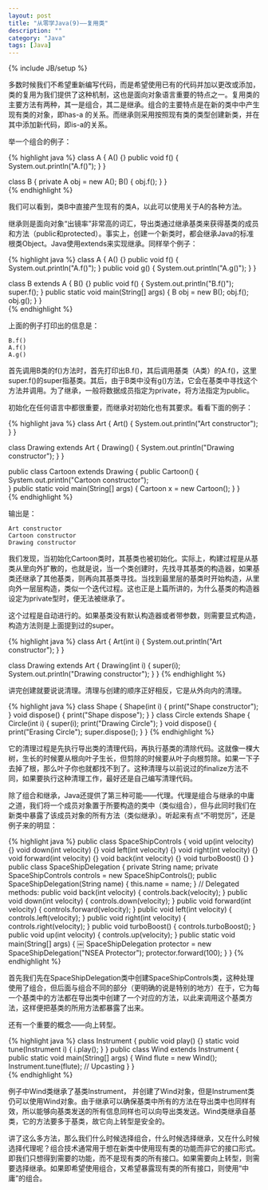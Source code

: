 ```yaml
---
layout: post
title: "从零学Java(9)——复用类"
description: ""
category: "Java"
tags: [Java]
---
```

{% include JB/setup %}

多数时候我们不希望重新编写代码，而是希望使用已有的代码并加以更改或添加，类的复用为我们提供了这种机制，这也是面向对象语言重要的特点之一。复用类的主要方法有两种，其一是组合，其二是继承。组合的主要特点是在新的类中中产生现有类的对象，即has-a
的关系。而继承则采用按照现有类的类型创建新类，并在其中添加新代码，即is-a的关系。

举一个组合的例子：

{% highlight java %}
class A {
    A() {}
    public void f() {
        System.out.println("A.f()");
    }
}

class B {
    private A obj = new A();
    B() {
        obj.f();
    }
}     
{% endhighlight %}

我们可以看到，类B中直接产生现有的类A，以此可以使用关于A的各种方法。

继承则是面向对象“出镜率”非常高的词汇，导出类通过继承基类来获得基类的成员和方法（public和protected）。事实上，创建一个新类时，都会继承Java的标准根类Object。Java使用extends来实现继承。同样举个例子：

{% highlight java %}
class A {
    A() {}
    public void f() {
        System.out.println("A.f()");
    }
    public void g() {
        System.out.println("A.g()");
    }
}

class B extends A {
    B() {}
    public void f() {
        System.out.println("B.f()");
        super.f();
    }
    public static void main(String[] args) {
        B obj = new B();
        obj.f();
        obj.g();
    }
}     
{% endhighlight %} 

上面的例子打印出的信息是：
    
    B.f()
    A.f()
    A.g()

首先调用B类的f()方法时，首先打印出B.f()，其后调用基类（A类）的A.f()，这里super.f()的super指基类。其后，由于B类中没有g()方法，它会在基类中寻找这个方法并调用。为了继承，一般将数据成员指定为private，将方法指定为public。

初始化在任何语言中都很重要，而继承对初始化也有其要求。看看下面的例子：

{% highlight java %}
class Art {
    Art() {
        System.out.println("Art constructor");
    }
}

class Drawing extends Art {
    Drawing() {
        System.out.println("Drawing constructor");
    }
} 

public class Cartoon extends Drawing {
    public Cartoon() {
        System.out.println("Cartoon constructor");         
    }
    public static void main(String[] args) {
        Cartoon x = new Cartoon();
    }
}     
{% endhighlight %} 

输出是：

    Art constructor
    Cartoon constructor
    Drawing constructor

我们发现，当初始化Cartoon类时，其基类也被初始化。实际上，构建过程是从基类从里向外扩散的，也就是说，当一个类创建时，先找寻其基类的构造器，如果基类还继承了其他基类，则再向其基类寻找。当找到最里层的基类时开始构造，从里向外一层层构造，类似一个迭代过程。这也正是上篇所讲的，为什么基类的构造器设定为private型时，便无法被继承了。

这个过程是自动进行的。如果基类没有默认构造器或者带参数，则需要显式构造，构造方法则是上面提到过的super。

{% highlight java %}
class Art {
    Art(int i) {
        System.out.println("Art constructor");
    }
}

class Drawing extends Art {
    Drawing(int i) {
        super(i);
        System.out.println("Drawing constructor");
    }
} 
{% endhighlight %} 

讲完创建就要说说清理。清理与创建的顺序正好相反，它是从外向内的清理。

{% highlight java %}
class Shape {
    Shape(int i) { print("Shape constructor"); }
    void dispose() { print("Shape dispose"); }
}
class Circle extends Shape {
    Circle(int i) {
        super(i);
        print("Drawing Circle");
    }
    void dispose() {
        print("Erasing Circle");
        super.dispose();
    }
} 
{% endhighlight %}  

它的清理过程是先执行导出类的清理代码，再执行基类的清除代码。这就像一棵大树，生长的时候要从根向叶子生长，但剪除的时候要从叶子向根剪除。如果一下子去掉了根，那么叶子你也就都找不到了。这种清理与以前说过的finalize方法不同，如果要执行这种清理工作，最好还是自己编写清理代码。

除了组合和继承，Java还提供了第三种可能——代理。代理是组合与继承的中庸之道，我们将一个成员对象置于所要构造的类中（类似组合），但与此同时我们在新类中暴露了该成员对象的所有方法（类似继承）。听起来有点“不明觉厉”，还是例子来的明显：

{% highlight java %}
public class SpaceShipControls {
    void up(int velocity) {}
    void down(int velocity) {}
    void left(int velocity) {}
    void right(int velocity) {}
    void forward(int velocity) {}
    void back(int velocity) {}
    void turboBoost() {}
} 
public class SpaceShipDelegation {
    private String name;
    private SpaceShipControls controls = new SpaceShipControls();
    public SpaceShipDelegation(String name) {
        this.name = name;
	}
    // Delegated methods:
    public void back(int velocity) {
        controls.back(velocity);
    }
    public void down(int velocity) {
        controls.down(velocity);
    }
    public void forward(int velocity) {
        controls.forward(velocity);
    }
    public void left(int velocity) {
        controls.left(velocity);
    }
    public void right(int velocity) {
        controls.right(velocity);
    }
    public void turboBoost() {
        controls.turboBoost();
    }
    public void up(int velocity) {
        controls.up(velocity);
    }
    public static void main(String[] args) {
￼       SpaceShipDelegation protector =
        new SpaceShipDelegation("NSEA Protector");
        protector.forward(100);
    }
} 
{% endhighlight %} 

首先我们先在SpaceShipDelegation类中创建SpaceShipControls类，这种处理使用了组合，但后面与组合不同的部分（更明确的说是特别的地方）在于，它为每一个基类中的方法都在导出类中创建了一个对应的方法，以此来调用这个基类方法，这样便把基类的所用方法都暴露了出来。

还有一个重要的概念——向上转型。

{% highlight java %}
class Instrument {
    public void play() {}
    static void tune(Instrument i) {
    i.play(); }
}
    public class Wind extends Instrument {
        public static void main(String[] args) {
        Wind flute = new Wind();
        Instrument.tune(flute); // Upcasting
    }
}  
{% endhighlight %}  

例子中Wind类继承了基类Instrument， 并创建了Wind对象，但是Instrument类仍可以使用Wind对象。由于继承可以确保基类中所有的方法在导出类中也同样有效，所以能够向基类发送的所有信息同样也可以向导出类发送。Wind类继承自基类，它的方法要多于基类，故它向上转型是安全的。

讲了这么多方法，那么我们什么时候选择组合，什么时候选择继承，又在什么时候选择代理呢？组合技术通常用于想在新类中使用现有类的功能而非它的接口形式。即我们只想得到需要的功能，而不是现有类的所有接口。如果需要向上转型，则需要选择继承。如果即希望使用组合，又希望暴露现有类的所有接口，则使用“中庸”的组合。


